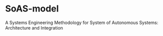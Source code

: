 # SoAS-model
A Systems Engineering Methodology for System of Autonomous Systems: Architecture and Integration
